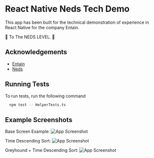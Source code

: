# React Native Neds Tech Demo

This app has been built for the technical demonstration of experience in React Native for the company Entain.

🚀 To The NEDS LEVEL. 🚀

## Acknowledgements

- [Entain](https://entaingroup.com/)
- [Neds](https://www.neds.com.au/)

## Running Tests

To run tests, run the following command

```bash
  npm test -- HelperTests.ts
```

## Example Screenshots

Base Screen Example:
![App Screenshot](https://iili.io/hGrPhx.md.png)

Time Descending Sort:
![App Screenshot](https://iili.io/hGriLQ.md.png)

Greyhound + Time Descending Sort:
![App Screenshot](https://iili.io/hGr6Ij.md.png)
